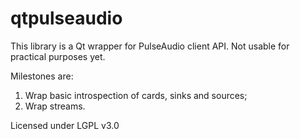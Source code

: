 # qtpulseaudio

This library is a Qt wrapper for PulseAudio client API. Not usable for practical purposes yet.

Milestones are:

1) Wrap basic introspection of cards, sinks and sources;
2) Wrap streams.

Licensed under LGPL v3.0
